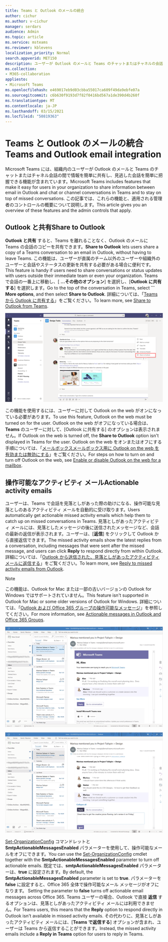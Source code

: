 ```yaml
---
title: Teams と Outlook のメールの統合
author: cichur
ms.author: v-cichur
manager: serdars
audience: Admin
ms.topic: article
ms.service: msteams
ms.reviewer: kblevens
localization_priority: Normal
search.appverid: MET150
description: ユーザーが Outlook のメールと Teams のチャットまたはチャネルの会話の間で情報を共有できる機能を含む、Teams と Outlook のメール統合機能について説明します。
ms.collection:
- M365-collaboration
appliesto:
- Microsoft Teams
ms.openlocfilehash: e469017eb9d03cbba55017ca609f49da9ebfe07a
ms.sourcegitcommit: c6b630f9193d7f82f0416bd567a1de390d4b260f
ms.translationtype: MT
ms.contentlocale: ja-JP
ms.lasthandoff: 03/15/2021
ms.locfileid: "50819363"
---
```

# <a name="teams-and-outlook-email-integration"></a><span data-ttu-id="364a4-103">Teams と Outlook のメールの統合</span><span class="sxs-lookup"><span data-stu-id="364a4-103">Teams and Outlook email integration</span></span>

<span data-ttu-id="364a4-104">Microsoft Teams には、組織内のユーザーが Outlook のメールと Teams のチャットまたはチャネル会話の間で情報を簡単に共有し、見逃した会話を簡単に把握できる機能が含まれています。</span><span class="sxs-lookup"><span data-stu-id="364a4-104">Microsoft Teams includes features that make it easy for users in your organization to share information between email in Outlook and chat or channel conversations in Teams and to stay on top of missed conversations.</span></span> <span data-ttu-id="364a4-105">この記事では、これらの機能と、適用される管理者のコントロールの概要について説明します。</span><span class="sxs-lookup"><span data-stu-id="364a4-105">This article gives you an overview of these features and the admin controls that apply.</span></span>

## <a name="share-to-outlook"></a><span data-ttu-id="364a4-106">Outlook と共有</span><span class="sxs-lookup"><span data-stu-id="364a4-106">Share to Outlook</span></span>

<span data-ttu-id="364a4-107">**Outlook と共有** すると、Teams を離れることなく、Outlook のメールに Teams の会話のコピーを共有できます。</span><span class="sxs-lookup"><span data-stu-id="364a4-107">**Share to Outlook** lets users share a copy of a Teams conversation to an email in Outlook, without having to leave Teams.</span></span> <span data-ttu-id="364a4-108">この機能は、ユーザーが直属のチーム以外のユーザーや組織外のユーザーと会話やステータスの更新を共有する必要がある場合に便利です。 </span><span class="sxs-lookup"><span data-stu-id="364a4-108">This feature is handy if users need to share conversations or status updates with users outside their immediate team or even your organization.</span></span> <span data-ttu-id="364a4-109">Teams で会話の一番上に移動し、[ **...その他のオプション**] を選択し、[**Outlook に共有する**] を選択します。</span><span class="sxs-lookup"><span data-stu-id="364a4-109">Go to the top of the conversation in Teams, select **˙˙˙ More options**, and then select **Share to Outlook**.</span></span>  <span data-ttu-id="364a4-110">詳細については、「[Teams から Outlook に共有する](https://support.office.com/article/share-to-outlook-from-teams-f9dabbe9-9e9b-4e35-99dd-2eeeb67c4f6d)」をご覧ください。</span><span class="sxs-lookup"><span data-stu-id="364a4-110">To learn more, see [Share to Outlook from Teams](https://support.office.com/article/share-to-outlook-from-teams-f9dabbe9-9e9b-4e35-99dd-2eeeb67c4f6d).</span></span>

![Teams の [Outlook に共有する] 機能を示すスクリーンショット](media/share-to-outlook.png)

<span data-ttu-id="364a4-112">この機能を使用するには、ユーザーに対して Outlook on the web がオンになっている必要があります。</span><span class="sxs-lookup"><span data-stu-id="364a4-112">To use this feature, Outlook on the web must be turned on for the user.</span></span> <span data-ttu-id="364a4-113">Outlook on the web がオフになっている場合は、**Teams** のユーザーに対して、[Outlook に共有する] のオプションは表示されません。</span><span class="sxs-lookup"><span data-stu-id="364a4-113">If Outlook on the web is turned off, the **Share to Outlook** option isn't displayed in Teams for the user.</span></span> <span data-ttu-id="364a4-114">Outlook on the web をオンまたはオフにする手順については、「[メールボックスメールボックス用に Outlook on the web を有効または無効にする](https://docs.microsoft.com/exchange/recipients-in-exchange-online/manage-user-mailboxes/enable-or-disable-outlook-web-app)」をご覧ください。</span><span class="sxs-lookup"><span data-stu-id="364a4-114">For steps on how to turn on and turn off Outlook on the web, see [Enable or disable Outlook on the web for a mailbox](https://docs.microsoft.com/exchange/recipients-in-exchange-online/manage-user-mailboxes/enable-or-disable-outlook-web-app).</span></span>

## <a name="actionable-activity-emails"></a><span data-ttu-id="364a4-115">操作可能なアクティビティ メール</span><span class="sxs-lookup"><span data-stu-id="364a4-115">Actionable activity emails</span></span>

<span data-ttu-id="364a4-116">ユーザーは、Teams で会話を見落としがあった際の助けになる、操作可能な見落としのあるアクティビティ メールを自動的に受け取ります。</span><span class="sxs-lookup"><span data-stu-id="364a4-116">Users automatically get actionable missed activity emails which help them to catch up on missed conversations in Teams.</span></span> <span data-ttu-id="364a4-117">見落としがあったアクティビティ メールには、見落としたメッセージの後に送信されたメッセージなど、会話の最新の返信が表示されます。ユーザーは、[**返信**] をクリックして Outlook から直接返信できます。</span><span class="sxs-lookup"><span data-stu-id="364a4-117">The missed activity emails show the latest replies from a conversation, including messages that were sent after the missed message, and users can click **Reply** to respond directly from within Outlook.</span></span> <span data-ttu-id="364a4-118">詳細については、「[Outlook から送信された、見落としがあったアクティビティ メールに返信する](https://support.office.com/article/reply-to-missed-activity-emails-from-outlook-bc0cf587-db26-4946-aac7-8eebd84f1381)」をご覧ください。</span><span class="sxs-lookup"><span data-stu-id="364a4-118">To learn more, see [Reply to missed activity emails from Outlook](https://support.office.com/article/reply-to-missed-activity-emails-from-outlook-bc0cf587-db26-4946-aac7-8eebd84f1381).</span></span> 

> [!NOTE]
> <span data-ttu-id="364a4-119">この機能は、Outlook for Mac または一部の古いバージョンの Outlook for Windows ではサポートされていません。</span><span class="sxs-lookup"><span data-stu-id="364a4-119">This feature isn't supported in Outlook for Mac or some older versions of Outlook for Windows.</span></span> <span data-ttu-id="364a4-120">詳細については、「[Outlook および Office 365 グループの操作可能なメッセージ](https://docs.microsoft.com/outlook/actionable-messages/)」を参照してください。</span><span class="sxs-lookup"><span data-stu-id="364a4-120">For more information, see [Actionable messages in Outlook and Office 365 Groups](https://docs.microsoft.com/outlook/actionable-messages/).</span></span>

![見落としがあったアクティビティ メールを表示したスクリーンショット](media/missed-activity-email.png)

![見落としがあったアクティビティ メールに返信する方法を表示したスクリーンショット](media/missed-activity-email-reply.png)

<span data-ttu-id="364a4-123">[Set-OrganizationConfig](https://docs.microsoft.com/powershell/module/exchange/organization/set-organizationconfig) コマンドレットと **SmtpActionableMessagesEnabled** パラメーターを使用して、操作可能なメールをオフにできます。</span><span class="sxs-lookup"><span data-stu-id="364a4-123">You can use the [Set-OrganizationConfig](https://docs.microsoft.com/powershell/module/exchange/organization/set-organizationconfig) cmdlet together with the **SmtpActionableMessagesEnabled** parameter to turn off actionable emails.</span></span> <span data-ttu-id="364a4-124">既定では、**smtpActionableMessagesEnabled** パラメーターは、**true** に設定されます。</span><span class="sxs-lookup"><span data-stu-id="364a4-124">By default, the **SmtpActionableMessagesEnabled** parameter is set to **true**.</span></span> <span data-ttu-id="364a4-125">パラメーターを **false** に設定すると、Office 365 全体で操作可能なメール メッセージがオフになります。 </span><span class="sxs-lookup"><span data-stu-id="364a4-125">Setting the parameter to **false** turns off actionable email messages across Office 365.</span></span> <span data-ttu-id="364a4-126">Teams ユーザーの場合、Outlook で直接 **返信** するオプションは、見落としがあったアクティビティ メールには利用できません。</span><span class="sxs-lookup"><span data-stu-id="364a4-126">For Teams users, this means that the **Reply** option to respond directly in Outlook isn't available in missed activity emails.</span></span> <span data-ttu-id="364a4-127">その代わりに、見落としがあったアクティビティ メールには、[**Teams で返信する**] オプションが含まれ、ユーザーは Teams から返信することができます。</span><span class="sxs-lookup"><span data-stu-id="364a4-127">Instead, the missed activity emails include a **Reply in Teams** option for users to reply in Teams.</span></span>
